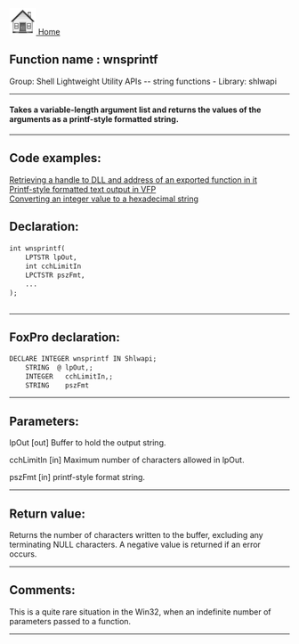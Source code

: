 [<img src="../../images/home.png"> Home ](https://github.com/VFPX/Win32API)  

## Function name : wnsprintf
Group: Shell Lightweight Utility APIs -- string functions - Library: shlwapi    
***  


#### Takes a variable-length argument list and returns the values of the arguments as a printf-style formatted string. 
***  


## Code examples:
[Retrieving a handle to DLL and address of an exported function in it](../../samples/sample_085.md)  
[Printf-style formatted text output in VFP](../../samples/sample_259.md)  
[Converting an integer value to a hexadecimal string](../../samples/sample_260.md)  

## Declaration:
```foxpro  
int wnsprintf(
    LPTSTR lpOut,
    int cchLimitIn
    LPCTSTR pszFmt,
    ...
);
  
```  
***  


## FoxPro declaration:
```foxpro  
DECLARE INTEGER wnsprintf IN Shlwapi;
	STRING  @ lpOut,;
	INTEGER   cchLimitIn,;
	STRING    pszFmt  
```  
***  


## Parameters:
lpOut 
[out] Buffer to hold the output string. 

cchLimitIn 
[in] Maximum number of characters allowed in lpOut. 

pszFmt 
[in] printf-style format string.   
***  


## Return value:
Returns the number of characters written to the buffer, excluding any terminating NULL characters. A negative value is returned if an error occurs.   
***  


## Comments:
This is a quite rare situation in the Win32, when an indefinite number of parameters passed to a function.  
  
***  

